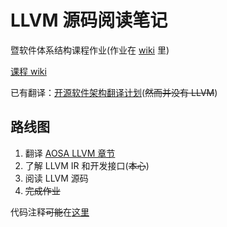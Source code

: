 # LLVM 源码阅读笔记

暨软件体系结构课程作业(作业在 [wiki](https://github.com/Wonicon/LLVM-notes/wiki) 里)

[课程 wiki](https://github.com/caochun/sa2016/wiki)

已有翻译：[开源软件架构翻译计划](http://www.ituring.com.cn/minibook/19)(~~然而并没有 LLVM~~)

## 路线图

1. 翻译 [AOSA LLVM 章节](http://aosabook.org/en/llvm.html)
2. 了解 LLVM IR 和开发接口(~~本心~~)
3. 阅读 LLVM 源码
4. ~~完成作业~~

代码注释~~可能~~在[这里](https://github.com/Wonicon/llvm)

